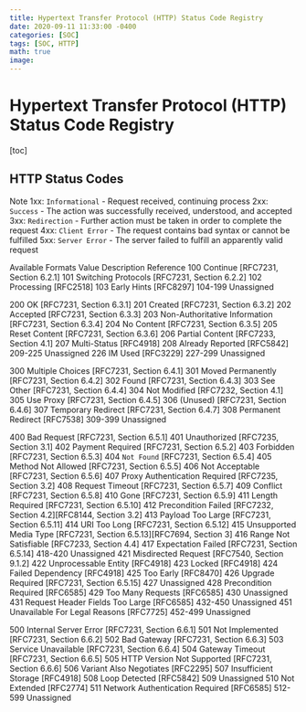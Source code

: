 ```yaml
---
title: Hypertext Transfer Protocol (HTTP) Status Code Registry
date: 2020-09-11 11:33:00 -0400
categories: [SOC]
tags: [SOC, HTTP]
math: true
image:
---
```


# Hypertext Transfer Protocol (HTTP) Status Code Registry

[toc]


## HTTP Status Codes

Note
1xx: `Informational` - Request received, continuing process
2xx: `Success` - The action was successfully received, understood, and accepted
3xx: `Redirection` - Further action must be taken in order to complete the request
4xx: `Client Error` - The request contains bad syntax or cannot be fulfilled
5xx: `Server Error` - The server failed to fulfill an apparently valid request


Available Formats
Value 	Description 	Reference
100	Continue	[RFC7231, Section 6.2.1]
101	Switching Protocols	[RFC7231, Section 6.2.2]
102	Processing	[RFC2518]
103	Early Hints	[RFC8297]
104-199	Unassigned

200	OK	[RFC7231, Section 6.3.1]
201	Created	[RFC7231, Section 6.3.2]
202	Accepted	[RFC7231, Section 6.3.3]
203	Non-Authoritative Information	[RFC7231, Section 6.3.4]
204	No Content	[RFC7231, Section 6.3.5]
205	Reset Content	[RFC7231, Section 6.3.6]
206	Partial Content	[RFC7233, Section 4.1]
207	Multi-Status	[RFC4918]
208	Already Reported	[RFC5842]
209-225	Unassigned
226	IM Used	[RFC3229]
227-299	Unassigned

300	Multiple Choices	[RFC7231, Section 6.4.1]
301	Moved Permanently	[RFC7231, Section 6.4.2]
302	Found	[RFC7231, Section 6.4.3]
303	See Other	[RFC7231, Section 6.4.4]
304	Not Modified	[RFC7232, Section 4.1]
305	Use Proxy	[RFC7231, Section 6.4.5]
306	(Unused)	[RFC7231, Section 6.4.6]
307	Temporary Redirect	[RFC7231, Section 6.4.7]
308	Permanent Redirect	[RFC7538]
309-399	Unassigned

400	Bad Request	[RFC7231, Section 6.5.1]
401	Unauthorized	[RFC7235, Section 3.1]
402	Payment Required	[RFC7231, Section 6.5.2]
403	Forbidden	[RFC7231, Section 6.5.3]
404	`Not Found`	[RFC7231, Section 6.5.4]
405	Method Not Allowed	[RFC7231, Section 6.5.5]
406	Not Acceptable	[RFC7231, Section 6.5.6]
407	Proxy Authentication Required	[RFC7235, Section 3.2]
408	Request Timeout	[RFC7231, Section 6.5.7]
409	Conflict	[RFC7231, Section 6.5.8]
410	Gone	[RFC7231, Section 6.5.9]
411	Length Required	[RFC7231, Section 6.5.10]
412	Precondition Failed	[RFC7232, Section 4.2][RFC8144, Section 3.2]
413	Payload Too Large	[RFC7231, Section 6.5.11]
414	URI Too Long	[RFC7231, Section 6.5.12]
415	Unsupported Media Type	[RFC7231, Section 6.5.13][RFC7694, Section 3]
416	Range Not Satisfiable	[RFC7233, Section 4.4]
417	Expectation Failed	[RFC7231, Section 6.5.14]
418-420	Unassigned
421	Misdirected Request	[RFC7540, Section 9.1.2]
422	Unprocessable Entity	[RFC4918]
423	Locked	[RFC4918]
424	Failed Dependency	[RFC4918]
425	Too Early	[RFC8470]
426	Upgrade Required	[RFC7231, Section 6.5.15]
427	Unassigned
428	Precondition Required	[RFC6585]
429	Too Many Requests	[RFC6585]
430	Unassigned
431	Request Header Fields Too Large	[RFC6585]
432-450	Unassigned
451	Unavailable For Legal Reasons	[RFC7725]
452-499	Unassigned

500	Internal Server Error	[RFC7231, Section 6.6.1]
501	Not Implemented	[RFC7231, Section 6.6.2]
502	Bad Gateway	[RFC7231, Section 6.6.3]
503	Service Unavailable	[RFC7231, Section 6.6.4]
504	Gateway Timeout	[RFC7231, Section 6.6.5]
505	HTTP Version Not Supported	[RFC7231, Section 6.6.6]
506	Variant Also Negotiates	[RFC2295]
507	Insufficient Storage	[RFC4918]
508	Loop Detected	[RFC5842]
509	Unassigned
510	Not Extended	[RFC2774]
511	Network Authentication Required	[RFC6585]
512-599	Unassigned
